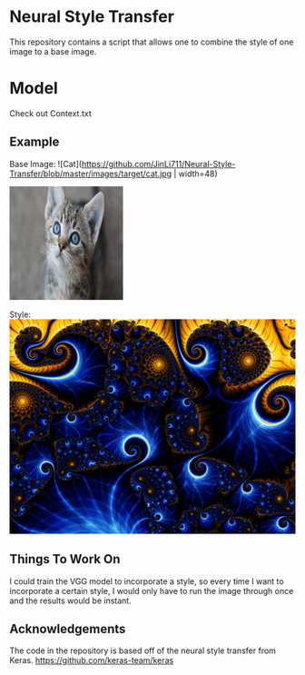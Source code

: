 # Neural Style Transfer

This repository contains a script that allows one to combine the style of one image to a base image.

# Model

Check out Context.txt

## Example

Base Image:
![Cat](https://github.com/JinLi711/Neural-Style-Transfer/blob/master/images/target/cat.jpg | width=48)

<img src="https://github.com/JinLi711/Neural-Style-Transfer/blob/master/images/target/cat.jpg" alt="Cat" width="200" height="200">

Style: 
![Trippy](https://github.com/JinLi711/Neural-Style-Transfer/blob/master/images/style/trippy.jpg)

## Things To Work On

I could train the VGG model to incorporate a style, so every time I want to incorporate a certain style, I would only have to run the image through once and the results would be instant.

## Acknowledgements

The code in the repository is based off of the neural style transfer from Keras.
https://github.com/keras-team/keras
